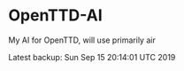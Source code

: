 # OpenTTD-AI
My AI for OpenTTD, will use primarily air

Latest backup: Sun Sep 15 20:14:01 UTC 2019
